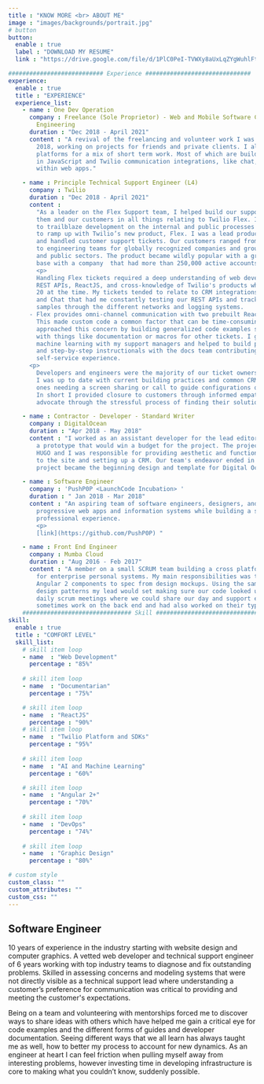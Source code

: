 ```yaml
---
title : "KNOW MORE <br> ABOUT ME"
image : "images/backgrounds/portrait.jpg"
# button
button:
  enable : true
  label : "DOWNLOAD MY RESUME"
  link : "https://drive.google.com/file/d/1PlC0PeI-TVWXy8aUxLqZYgWuhlFtEhyD/view?usp=sharing"

########################### Experience ##############################
experience:
  enable : true
  title : "EXPERIENCE"
  experience_list:
    - name : One Dev Operation
      company : Freelance (Sole Proprietor) - Web and Mobile Software Consulting and
        Engineering
      duration : "Dec 2018 - April 2021"
      content : "A revival of the freelancing and volunteer work I was doing up until the end of
        2018, working on projects for friends and private clients. I also do bids on various
        platforms for a mix of short term work. Most of which are building front end elements
        in JavaScript and Twilio communication integrations, like chat, sms, and VoIP
        within web apps."

    - name : Principle Technical Support Engineer (L4)
      company : Twilio
      duration : "Dec 2018 - April 2021"
      content :
        "As a leader on the Flex Support team, I helped build our support team and trained
        them and our customers in all things relating to Twilio Flex. Initially hired
        to trailblaze development on the internal and public processes used by others
        to ramp up with Twilio’s new product, Flex. I was a lead product support engineer
        and handled customer support tickets. Our customers ranged from single developers
        to engineering teams for globally recognized companies and groups in the private
        and public sectors. The product became wildly popular with a growing customer
        base with a company  that had more than 250,000 active accounts.
        <p>
        Handling Flex tickets required a deep understanding of web development HTTPS,
        REST APIs, ReactJS, and cross-knowledge of Twilio's products which totaled about
        20 at the time. My tickets tended to relate to CRM integrations, SSO or Messaging
        and Chat that had me constantly testing our REST APIs and tracking down message
        samples through the different networks and logging systems.
      - Flex provides omni-channel communication with two prebuilt ReactJS web components.
        This made custom code a common factor that can be time-consuming to support. I
        approached this concern by building generalized code examples so to be reused
        with things like documentation or macros for other tickets. I gave ideas for leveraging
        machine learning with my support managers and helped to build public-facing tutorials
        and step-by-step instructionals with the docs team contributing to Twilio's exceptional
        self-service experience.
      <p> 
        Developers and engineers were the majority of our ticket owners requiring that
        I was up to date with current building practices and common CRMs with complex
        ones needing a screen sharing or call to guide configurations or give code assessments.
        In short I provided closure to customers through informed empathy and being their
        advocate through the stressful process of finding their solution."

    - name : Contractor - Developer - Standard Writer
      company : DigitalOcean
      duration : "Apr 2018 - May 2018"
      content : "I worked as an assistant developer for the lead editors with the goal of building
        a prototype that would win a budget for the project. The project was started using
        HUGO and I was responsible for providing aesthetic and functional customizations
        to the site and setting up a CRM. Our team's endeavor ended in success and the
        project became the beginning design and template for Digital Oceans product docs."

    - name : Software Engineer
      company : 'PushP0P <LaunchCode Incubation> '
      duration : " Jan 2018 - Mar 2018"
      content : "An aspiring team of software engineers, designers, and future leaders. Developing
        progressive web apps and information systems while building a solid network and
        professional experience.
        <p>
        [link](https://github.com/PushP0P) "

    - name : Front End Engineer
      company : Mumba Cloud
      duration : "Aug 2016 - Feb 2017"
      content : "A member on a small SCRUM team building a cross platform UI hosted on the cloud
        for enterprise personal systems. My main responsibilities was to build using TypeScript,
        Angular 2 components to spec from design mockups. Using the same code style and
        design patterns my lead would set making sure our code looked unified. Attended
        daily scrum meetings where we could share our day and support each other.  I would
        sometimes work on the back end and had also worked on their typography guide. "  
    ############################### Skill #################################
skill:
  enable : true
  title : "COMFORT LEVEL"
  skill_list:
    # skill item loop
    - name  : "Web Development"
      percentage : "85%"
      
    # skill item loop
    - name  : "Documentarian"
      percentage : "75%"  

    # skill item loop
    - name  : "ReactJS"
      percentage : "90%"
    # skill item loop
    - name  : "Twilio Platform and SDKs"
      percentage : "95%"
    
    # skill item loop
    - name  : "AI and Machine Learning"
      percentage : "60%"

    # skill item loop
    - name  : "Angular 2+"
      percentage : "70%"
    
    # skill item loop
    - name  : "DevOps"
      percentage : "74%"
      
    # skill item loop
    - name  : "Graphic Design"
      percentage : "80%"

# custom style
custom_class: "" 
custom_attributes: "" 
custom_css: ""
---
```


## Software Engineer 
 10 years of experience in the industry starting with website design and computer
  graphics. A vetted web developer and technical support engineer of 6 years working
  with top industry teams to diagnose and fix outstanding problems. Skilled in assessing
  concerns and modeling systems that were not directly visible as a technical support
  lead where understanding a customer’s preference for communication was critical
  to providing and meeting the customer's expectations.
  <p>
  Being on a team and volunteering with mentorships forced me to discover ways to
  share ideas with others which have helped me gain a critical eye for code examples
  and the different forms of guides and developer documentation. Seeing different
  ways that we all learn has always taught me as well, how to better my process to
  account for new dynamics. As an engineer at heart I can feel friction when pulling
  myself away from interesting problems, however investing time in developing infrastructure
  is core to making what you couldn’t know, suddenly possible.
